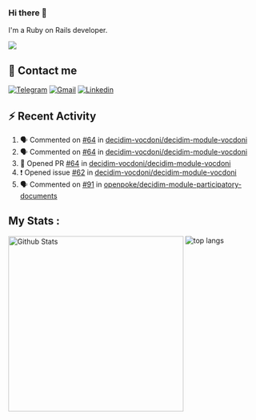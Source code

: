 ### Hi there 👋

I'm a Ruby on Rails developer.

<img src="https://komarev.com/ghpvc/?username=antopalidi&color=blueviolet">

## 📩 Contact me 
[![Telegram](https://img.shields.io/badge/Telegram-2CA5E0?style=for-the-badge&logo=telegram&logoColor=white)](https://t.me/anna_top)
[![Gmail](https://img.shields.io/badge/email-D14836?style=for-the-badge&logo=gmail&logoColor=white)](mailto:topalidisanna@gmail.com)
[![Linkedin](https://img.shields.io/badge/LinkedIn-0077B5?style=for-the-badge&logo=linkedin&logoColor=white)](https://www.linkedin.com/in/topalidi/)
<!-- [![Codewars](https://img.shields.io/badge/Codewars-B1361E?style=for-the-badge&logo=Codewars&logoColor=white)](https://www.codewars.com/users/antopalidi) -->

## :zap: Recent Activity

<!--START_SECTION:activity-->
1. 🗣 Commented on [#64](https://github.com/decidim-vocdoni/decidim-module-vocdoni/issues/64) in [decidim-vocdoni/decidim-module-vocdoni](https://github.com/decidim-vocdoni/decidim-module-vocdoni)
2. 🗣 Commented on [#64](https://github.com/decidim-vocdoni/decidim-module-vocdoni/issues/64) in [decidim-vocdoni/decidim-module-vocdoni](https://github.com/decidim-vocdoni/decidim-module-vocdoni)
3. 💪 Opened PR [#64](https://github.com/decidim-vocdoni/decidim-module-vocdoni/pull/64) in [decidim-vocdoni/decidim-module-vocdoni](https://github.com/decidim-vocdoni/decidim-module-vocdoni)
4. ❗ Opened issue [#62](https://github.com/decidim-vocdoni/decidim-module-vocdoni/issues/62) in [decidim-vocdoni/decidim-module-vocdoni](https://github.com/decidim-vocdoni/decidim-module-vocdoni)
5. 🗣 Commented on [#91](https://github.com/openpoke/decidim-module-participatory-documents/issues/91) in [openpoke/decidim-module-participatory-documents](https://github.com/openpoke/decidim-module-participatory-documents)
<!--END_SECTION:activity-->

## My Stats :
<!--
<img alt="activity" src="https://streak-stats.demolab.com?user=antopalidi" />
-->
<div>
<img align="top" width="350px" alt="Github Stats" src="https://github-readme-stats-1-brown.vercel.app/api?username=antopalidi&count_private=true&show_icons=true&hide_border=true" />
<img align="top" alt="top langs" src="https://github-readme-stats-1-brown.vercel.app/api/top-langs/?username=antopalidi&layout=compact" />
 </div>
<!--
#### [My CV](https://antopalidi.github.io/my_cv/)
-->

<!--
**antopalidi/antopalidi** is a ✨ _special_ ✨ repository because its `README.md` (this file) appears on your GitHub profile.
-->
